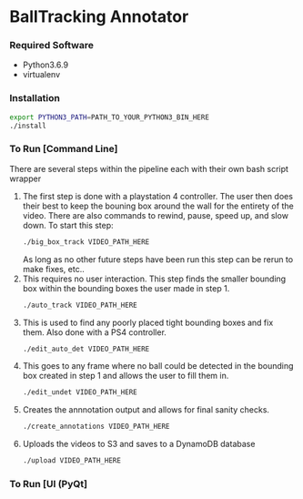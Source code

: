 # BallTracking Annotator
### Required Software
- Python3.6.9
- virtualenv

### Installation
```sh
export PYTHON3_PATH=PATH_TO_YOUR_PYTHON3_BIN_HERE
./install
```
### To Run [Command Line]
There are several steps within the pipeline each with their own bash script wrapper
1. The first step is done with a playstation 4 controller.  The user then does their best to keep the bouning box around the wall for the entirety of the video.  There are also commands to rewind, pause, speed up, and slow down.
    To start this step:
    ```sh
    ./big_box_track VIDEO_PATH_HERE
    ```
    As long as no other future steps have been run this step can be rerun to make fixes, etc..
2. This requires no user interaction.  This step finds the smaller bounding box within the bounding boxes the user made in step 1.
    ```sh
    ./auto_track VIDEO_PATH_HERE
    ```
3. This is used to find any poorly placed tight bounding boxes and fix them.  Also done with a PS4 controller.
    ```sh
    ./edit_auto_det VIDEO_PATH_HERE
    ```
4. This goes to any frame where no ball could be detected in the bounding box created in step 1 and allows the user to fill them in.
    ```sh
    ./edit_undet VIDEO_PATH_HERE
    ```
5. Creates the annnotation output and allows for final sanity checks.
    ```sh
    ./create_annotations VIDEO_PATH_HERE
    ```
6. Uploads the videos to S3 and saves to a DynamoDB database
    ```sh
    ./upload VIDEO_PATH_HERE
    ```

### To Run [UI (PyQt]



